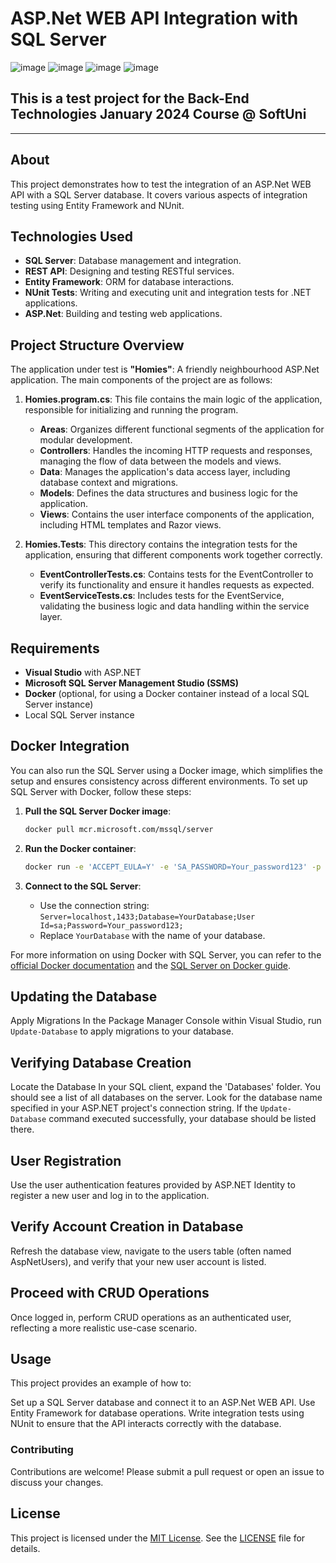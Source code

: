 # ASP.Net WEB API Integration with SQL Server
![image](https://img.shields.io/badge/C%23-239120?style=for-the-badge&logo=csharp&logoColor=white)
![image](https://img.shields.io/badge/.NET-512BD4?style=for-the-badge&logo=dotnet&logoColor=white)
![image](https://img.shields.io/badge/Visual_Studio-5C2D91?style=for-the-badge&logo=visual%20studio&logoColor=white)
![image](https://img.shields.io/badge/Docker-2CA5E0?style=for-the-badge&logo=docker&logoColor=white)
## This is a test project for the Back-End Technologies January 2024 Course @ SoftUni

---

## About
This project demonstrates how to test the integration of an ASP.Net WEB API with a SQL Server database. It covers various aspects of integration testing using Entity Framework and NUnit.

## Technologies Used
- **SQL Server**: Database management and integration.
- **REST API**: Designing and testing RESTful services.
- **Entity Framework**: ORM for database interactions.
- **NUnit Tests**: Writing and executing unit and integration tests for .NET applications.
- **ASP.Net**: Building and testing web applications.

## Project Structure Overview

The application under test is **"Homies"**: A friendly neighbourhood ASP.Net application. The main components of the project are as follows:

1. **Homies.program.cs**: This file contains the main logic of the application, responsible for initializing and running the program.

    - **Areas**: Organizes different functional segments of the application for modular development.
    - **Controllers**: Handles the incoming HTTP requests and responses, managing the flow of data between the models and views.
    - **Data**: Manages the application's data access layer, including database context and migrations.
    - **Models**: Defines the data structures and business logic for the application.
    - **Views**: Contains the user interface components of the application, including HTML templates and Razor views.

2. **Homies.Tests**: This directory contains the integration tests for the application, ensuring that different components work together correctly.

    - **EventControllerTests.cs**: Contains tests for the EventController to verify its functionality and ensure it handles requests as expected.
    - **EventServiceTests.cs**: Includes tests for the EventService, validating the business logic and data handling within the service layer.

## Requirements
- **Visual Studio** with ASP.NET
- **Microsoft SQL Server Management Studio (SSMS)**
- **Docker** (optional, for using a Docker container instead of a local SQL Server instance)
- Local SQL Server instance


## Docker Integration
You can also run the SQL Server using a Docker image, which simplifies the setup and ensures consistency across different environments. To set up SQL Server with Docker, follow these steps:

1. **Pull the SQL Server Docker image**:

    ```bash
    docker pull mcr.microsoft.com/mssql/server
    ```

2. **Run the Docker container**:

    ```bash
    docker run -e 'ACCEPT_EULA=Y' -e 'SA_PASSWORD=Your_password123' -p 1433:1433 --name sqlserver -d mcr.microsoft.com/mssql/server
    ```

3. **Connect to the SQL Server**:

    - Use the connection string: `Server=localhost,1433;Database=YourDatabase;User Id=sa;Password=Your_password123;`
    - Replace `YourDatabase` with the name of your database.

For more information on using Docker with SQL Server, you can refer to the [official Docker documentation](https://hub.docker.com/_/microsoft-mssql-server) and the [SQL Server on Docker guide](https://docs.microsoft.com/en-us/sql/linux/sql-server-linux-docker-container-deployment).

## Updating the Database
Apply Migrations
In the Package Manager Console within Visual Studio, run ``Update-Database`` to apply migrations to your database.

## Verifying Database Creation
Locate the Database
In your SQL client, expand the 'Databases' folder. You should see a list of all databases on the server.
Look for the database name specified in your ASP.NET project's connection string. If the ``Update-Database`` command executed successfully, your database should be listed there.

## User Registration
Use the user authentication features provided by ASP.NET Identity to register a new user and log in to the application.

## Verify Account Creation in Database
Refresh the database view, navigate to the users table (often named AspNetUsers), and verify that your new user account is listed.

## Proceed with CRUD Operations
Once logged in, perform CRUD operations as an authenticated user, reflecting a more realistic use-case scenario.

## Usage
This project provides an example of how to:

Set up a SQL Server database and connect it to an ASP.Net WEB API.
Use Entity Framework for database operations.
Write integration tests using NUnit to ensure that the API interacts correctly with the database.
### Contributing
Contributions are welcome! Please submit a pull request or open an issue to discuss your changes.

## License
This project is licensed under the [MIT License](LICENSE). See the [LICENSE](LICENSE) file for details.
